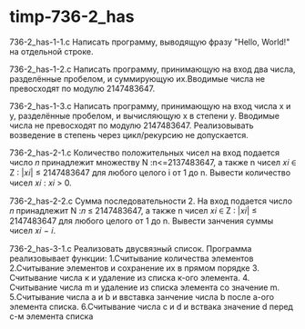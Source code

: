 # timp-736-2_has
736-2_has-1-1.c Написать программу, выводящую фразу "Hello, World!" на отдельной строке.

736-2_has-1-2.c Написать программу, принимающую на вход два числа, разделённые пробелом, и суммирующую их.Вводимые числа не превосходят по модулю 2147483647.

736-2_has-1-3.c Написать программу, принимающую на вход числа x и y, разделённые пробелом, и вычисляющую x в степени y. Вводимые числа не превосходят по модулю 2147483647. Реализовывать возведение в степень через цикл/рекурсию не допускается.

736-2_has-2-1.c Количество положительных чисел на вход подается число 𝑛 принадлежит множеству N :n<=2137483647, а также n чисел 𝑥𝑖 ∈ Z : |𝑥𝑖| ≤ 2147483647 для любого целого i от 1 до n. Вывести количество чисел 𝑥𝑖 : 𝑥𝑖 > 0.

736-2_has-2-2.c Сумма последовательности 2. На вход подается число 𝑛 принадлежит N :𝑛 ≤ 2147483647, а также n чисел 𝑥𝑖 ∈ Z : |𝑥𝑖| ≤ 2147483647 для любого целого от 1 до n. Вывести занчения суммы чисел 𝑥𝑖 − 𝑖.

736-2_has-3-1.c Реализовать двусвязный список. Программа реализовывает функции: 1.Считывание количества элементов 2.Считывание элементов и сохранение их в прямом порядке 3. Считывание числа к и удаление из списка к-ого элемента. 4. Считывание числа m и удаление из списка элемента со значение m. 5.Считывание числа a и b и ввставка занчение числа b после a-ого элемента списка. 6.Считывание числа c и d и вствака значение d перед c-м элемента списка
